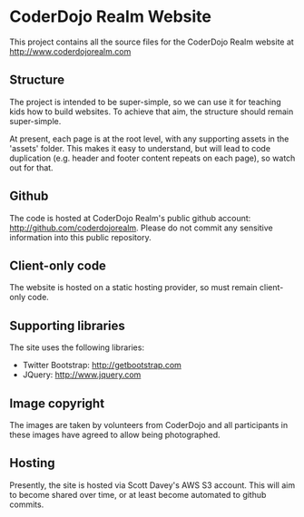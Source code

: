 # CoderDojo Realm Website

This project contains all the source files for the CoderDojo Realm website at http://www.coderdojorealm.com

## Structure

The project is intended to be super-simple, so we can use it for teaching kids how to build websites. 
To achieve that aim, the structure should remain super-simple.

At present, each page is at the root level, with any supporting assets in the 'assets' folder.
This makes it easy to understand, but will lead to code duplication (e.g. header and footer content repeats on each page), so watch out for that. 

## Github

The code is hosted at CoderDojo Realm's public github account: http://github.com/coderdojorealm. Please do not commit any sensitive information into this public repository.

## Client-only code

The website is hosted on a static hosting provider, so must remain client-only code.

## Supporting libraries

The site uses the following libraries:

- Twitter Bootstrap: http://getbootstrap.com 
- JQuery: http://www.jquery.com 

## Image copyright

The images are taken by volunteers from CoderDojo and all participants in these images have agreed to allow being photographed.

## Hosting

Presently, the site is hosted via Scott Davey's AWS S3 account. This will aim to become shared over time, or at least become automated to github commits.
